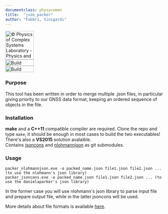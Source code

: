 ```yaml
---
documentclass: physycomen
title:  "json_packer"
author: "Fabbri, Sinigardi"
---
```


<a href="http://www.physycom.unibo.it"> 
<div class="image">
<img src="https://cdn.rawgit.com/physycom/templates/697b327d/logo_unibo.png" width="90" height="90" alt="© Physics of Complex Systems Laboratory - Physics and Astronomy Department - University of Bologna"> 
</div>
</a>
<a href="https://travis-ci.org/physycom/json_packer"> 
<div class="image">
<img src="https://travis-ci.org/physycom/json_packer.svg?branch=master" width="90" height="20" alt="Build Status"> 
</div>
</a>
<a href="https://ci.appveyor.com/project/cenit/json-packer"> 
<div class="image">
<img src="https://ci.appveyor.com/api/projects/status/4t0f1vp5e57krbry?svg=true" width="90" height="20" alt="Build Status"> 
</div>
</a>


### Purpose
This tool has been written in order to merge multiple .json files, in particular giving priority to our GNSS data format, keeping an ordered sequence of objects in the file.

### Installation
**make** and a **C++11** compatible compiler are required. Clone the repo and type ``make``, it should be enough in most cases to build the two executables!   
There's also a **VS2015** solution avalaible.   
Contains [jsoncons](https://github.com/danielaparker/jsoncons) and [nlohmannjson](https://github.com/nlohmann/json) as git submodules.

### Usage
```
packer_nlohmannjson.exe -o packed_name.json file1.json file2.json ... (to use the nlohmann's json library)
packer_jsoncons.exe -o packed_name.json file1.json file2.json ... (to use the danielaparker's json library)
```
In the former case you will use nlohmann's json library to parse input file and prepare output file, while in the latter jsoncons will be used.

More details about file formats is available [here](https://github.com/physycom/file_format_specifications/blob/master/formati_file.md).


